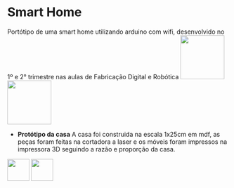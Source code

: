 # Smart Home
Portótipo de uma smart home utilizando arduino com wifi, desenvolvido no 1º e 2° trimestre nas aulas de Fabricação Digital e Robótica
<img src="https://user-images.githubusercontent.com/72043658/176972247-169bf7eb-74ca-42ae-80ee-a9632a8ef086.png" width="100">
<img src="https://user-images.githubusercontent.com/72043658/176972326-4a8c13eb-c896-4fe1-92da-49ad1aff1612.png" width="100">

- **Protótipo da casa**
  A casa foi construida na escala 1x25cm em mdf, as peças foram feitas na cortadora a laser e os móveis foram impressos na impressora 3D seguindo a razão e proporção da casa.
<div>
  <img src="https://user-images.githubusercontent.com/72043658/176972595-02b495b3-2969-4118-a436-81241c5f280f.png" width="50">
  <img src="https://user-images.githubusercontent.com/72043658/176972596-1ce37211-6a3b-43c5-8408-499c9c0a5120.png" width="50">
</div>
